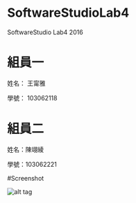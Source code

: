 # SoftwareStudioLab4
SoftwareStudio Lab4 2016

# 組員一

姓名：	王甯雅
	
學號：	103062118

# 組員二

姓名：陳翊綾

學號：103062221

#Screenshot

![alt tag](/csc.png)
